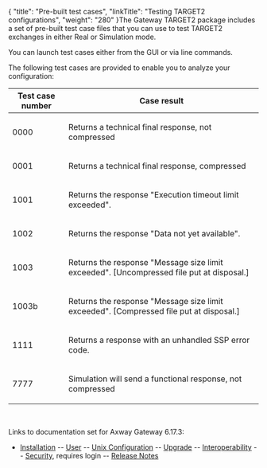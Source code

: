 {
    "title": "Pre-built test cases",
    "linkTitle": "Testing TARGET2 configurations",
    "weight": "280"
}The Gateway TARGET2 package includes a set of pre-built test case files that you can use to test TARGET2 exchanges in either Real or Simulation mode.

You can launch test cases either from the GUI or via line commands.

The following test cases are provided to enable you to analyze your configuration:

<table>
   <thead>
      <tr>
<th class="HeadE-Column1-Header1">Test case number         </th>
<th class="HeadD-Column1-Header1">Case result         </th>
      </tr>
   </thead>
   <tbody>
      <tr>
         <td><p>0000</p>         </td>
         <td><p>Returns a technical final response, not compressed</p>         </td>
      </tr>
      <tr>
         <td><p>0001</p>         </td>
         <td><p>Returns a technical final response, compressed</p>         </td>
      </tr>
      <tr>
         <td><p>1001</p>         </td>
         <td><p>Returns the response "Execution timeout limit exceeded".</p>         </td>
      </tr>
      <tr>
         <td><p>1002</p>         </td>
         <td><p>Returns the response "Data not yet available".</p>         </td>
      </tr>
      <tr>
         <td><p>1003</p>         </td>
         <td><p>Returns the response "Message size limit exceeded". [Uncompressed file put at disposal.]</p>         </td>
      </tr>
      <tr>
         <td><p>1003b</p>         </td>
         <td><p>Returns the response "Message size limit exceeded". [Compressed file put at disposal.]</p>         </td>
      </tr>
      <tr>
         <td><p>1111</p>         </td>
         <td><p>Returns a response with an unhandled SSP error code.</p>         </td>
      </tr>
      <tr>
         <td><p>7777</p>         </td>
         <td><p>Simulation will send a functional response, not compressed</p>         </td>
      </tr>
   </tbody>
</table>

 

Links to documentation set for Axway Gateway <span class="mc-variable axway_variables.Release_Number variable">6.17.3</span>:

-   [Installation](#) -- [User](#) -- [Unix Configuration](#) -- [Upgrade](#) -- [Interoperability](#) -- [Security](#), requires login -- [Release Notes](#)
